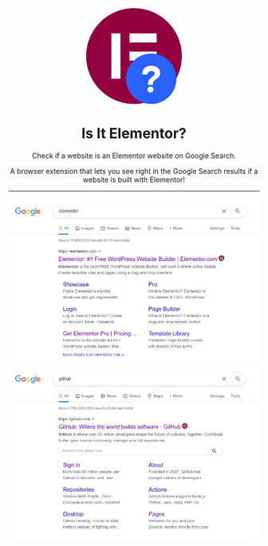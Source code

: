 <div style="text-align: center">
    <img src="./icons/icon-192.png" alt="Is It Elementor?" />

# Is It Elementor?
Check if a website is an Elementor website on Google Search.

A browser extension that lets you see right in the Google Search results if a website is built with Elementor!

<hr />

<img src="./screenshots/elementor.png" alt="Google search for Elementor" />

<img src="./screenshots/github.png" alt="Google search for GitHub" />

</div>